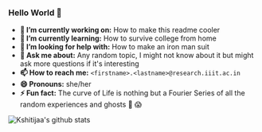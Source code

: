 ### Hello World 👋

<!--
	WOAH YOU BOT!!!!
	Hi bot!!!
-->

- **🔭 I’m currently working on:** How to make this readme cooler
- **🌱 I’m currently learning:** How to survive college from home
- **🤔 I’m looking for help with:** How to make an iron man suit
- **💬 Ask me about:** Any random topic, I might not know about it but might ask more questions if it's interesting
- **📫 How to reach me:** `<firstname>.<lastname>@research.iiit.ac.in`
- **😄 Pronouns:** she/her
- **⚡ Fun fact:** The curve of Life is nothing but a Fourier Series of all the random experiences and ghosts :ghost: :scream:

![Kshitijaa's github stats](https://github-readme-stats.vercel.app/api?username=deutranium&show_icons=true&theme=algolia&count_private=true)
